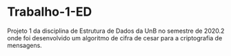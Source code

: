 # Trabalho-1-ED
Projeto 1 da disciplina de Estrutura de Dados da UnB no semestre de 2020.2 onde foi desenvolvido um algoritmo de cifra de cesar para a criptografia de mensagens.
